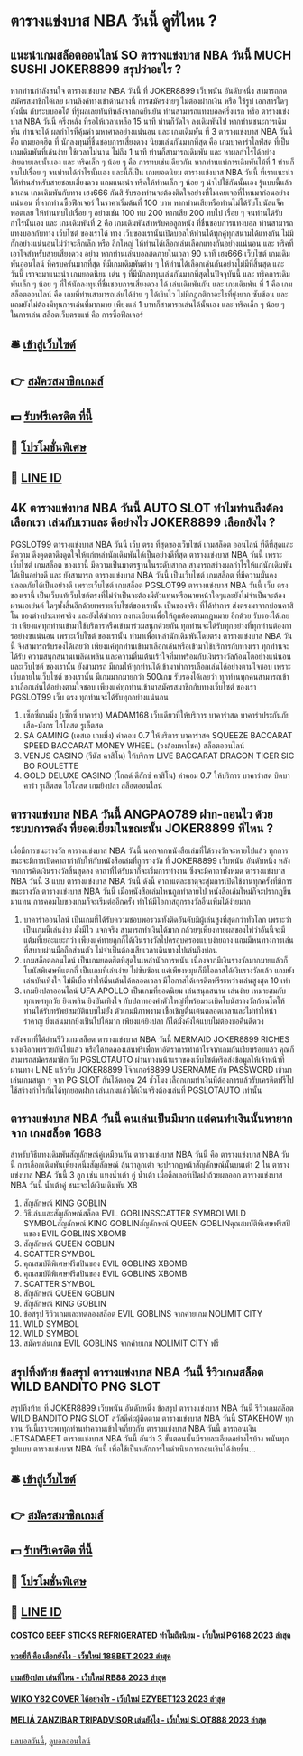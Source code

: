 # ตารางแข่งบาส NBA วันนี้ ดูที่ไหน ?
## แนะนำเกมสล็อตออนไลน์ SO ตารางแข่งบาส NBA วันนี้ MUCH SUSHI JOKER8899 สรุปว่าอะไร ?
หากท่านกำลังสนใจ ตารางแข่งบาส NBA วันนี้ ที่ JOKER8899 เว็บพนัน อันดับหนึ่ง สามารถกดสมัครสมาชิกได้เลย ผ่านลิงค์ทางเข้าด้านล่างนี้ การสมัครง่ายๆ ไม่ต้องฝากเงิน หรือ ใช้รูป เอกสารใดๆทั้งนั้น กับระบบออโต้ ที่รู้ผลเลยทันทีหลังจากกดยืนยัน
ท่านสามารถแทงบอลครึ่งแรก หรือ ตารางแข่งบาส NBA วันนี้ ครึ่งหลัง ที่รอให้เวลาเหลือ 15 นาที ท่านก็วัดใจ ลงเดิมพันไป หากท่านชนะการเดิมพัน ท่านจะได้ ผลกำไรที่คุ้มค่า มหาศาลอย่างแน่นอน และ เกมเดิมพัน ที่ 3 ตารางแข่งบาส NBA วันนี้ คือ เกมยอดฮิต ที่ นักลงทุนที่ชื่นชอบการเสี่ยงดวง นิยมเล่นกันมากที่สุด คือ เกมบาคาร่าไลฟ์สด ที่เป็น เกมเดิมพันที่เล่นง่าย ใช้เวลาไม่นาน ไม่ถึง 1 นาที ท่านก็สามารถเดิมพัน และ หาผลกำไรได้อย่างง่ายดายเลยนั้นเอง และ ทริคเล็ก ๆ น้อย ๆ คือ การทบเช่นเดียวกัน หากท่านแพ้การเดิมพันไม้ที่ 1 ท่านก็ทบไปเรื่อย ๆ จนท่านได้กำไรนั้นเอง และนี้ก็เป็น เกมยอดนิยม ตารางแข่งบาส NBA วันนี้ ที่เราแนะนำ ให้ท่านสำหรับสายชอบเสี่ยงดวง แถมแนะนำ ทริคให้ท่านเล็ก ๆ น้อย ๆ นำไปใช้กันนั้นเอง รู้แบบนี้แล้ว มาเล่น เกมเดิมพันกับทาง เฮง666 กันสิ รับรองท่านจะต้องติดใจอย่างที่ไม่เคยเจอที่ไหนมาก่อนอย่างแน่นอน
ที่หากท่านซื้อฟีลเจอร์ ในราคาเริ่มต้นที่ 100 บาท หากท่านเสียหรือท่านไม่ได้รับโบนัสแจ็คพอตเลย ให้ท่านทบไปเรื่อย ๆ อย่างเช่น 100 ทบ 200 หากเสีย 200 ทบไป เรื่อย ๆ จนท่านได้รับกำไรนั้นเอง และ เกมเดิมพันที่ 2 คือ เกมเดิมพันสำหรับคอลูกหนัง ที่ชื่นชอบการแทงบอล ท่านสามารถแทงบอลกับทาง เว็บไซต์ ของเราได้ ทาง เว็บของเรานั้นเปิดบอลให้ท่านได้ทุกคู่ทุกสนามได้แทงกัน ไม่มีกั๊กอย่างแน่นอนไม่ว่าจะลีกเล็ก หรือ ลีกใหญ่ ให้ท่านได้เลือกเล่นเลือกแทงกันอย่างแน่นอน และ ทริคที่เอาใจสำหรับสายเสี่ยงดวง อย่าง หากท่านเล่นบอลสดภายในเวลา 90 นาที
เฮง666 เว็บไซต์ เกมเดิมพันออนไลน์ ที่ครบครันมากที่สุด ที่มีเกมเดิมพันต่าง ๆ ให้ท่านได้เลือกเล่นกันอย่างไม่มีที่สิ้นสุด และ วันนี้ เราจะมาแนะนำ เกมยอดนิยม เด่น ๆ ที่มีนักลงทุนเล่นกันมากที่สุดในปัจจุบันนี้ และ ทริคการเดิมพันเล็ก ๆ น้อย ๆ ที่ให้นักลงทุนที่ชื่นชอบการเสี่ยงดวง ได้ เล่นเดิมพันกัน และ เกมเดิมพัน ที่ 1 คือ เกมสล็อตออนไลน์ คือ เกมที่ท่านสามารถเล่นได้ง่าย ๆ ได้เงินไว ไม่มีกฎกติกาอะไรที่ยุ่งยาก ซับซ้อน และ แถมยังไม่ต้องมีทุนการเล่นที่มากมาย เพียงแค่ 1 บาทก็สามารถเล่นได้นั้นเอง และ ทริคเล็ก ๆ น้อย ๆ ในการเล่น สล็อตเว็บตรงแท้ คือ การซื้อฟีลเจอร์

## 🛎 [เข้าสู่เว็บไซต์](https://bit.ly/3SdLNi2)
## 👉 [สมัครสมาชิกเกมส์](https://bit.ly/3SdLNi2)
## 💵 [รับฟรีเครดิต ที่นี้](https://bit.ly/3dyRKHj)
## 👑 [โปรโมชั่นพิเศษ](https://bit.ly/3dyRKHj)
## 📱 [LINE ID](https://bit.ly/3dyRKHj)

## 4K ตารางแข่งบาส NBA วันนี้ AUTO SLOT ทำไมท่านถึงต้องเลือกเรา เล่นกับเราและ ดีอย่างไร JOKER8899 เลือกยังไง ?
PGSLOT99 ตารางแข่งบาส NBA วันนี้ เว็บ ตรง ที่สุดของเว็บไซต์ เกมสล็อต ออนไลน์ ที่ดีที่สุดและมีความ ดึงดูดตาดึงดูดใจให้แก่เหล่านักเดิมพันได้เป็นอย่างดีที่สุด ตารางแข่งบาส NBA วันนี้ เพราะเว็บไซต์ เกมสล็อต ของเรานี้ มีความเป็นมาตรฐานในระดับสากล สามารถสร้างผลกำไรให้แก่นักเดิมพันได้เป็นอย่างดี และ ยังสามารถ ตารางแข่งบาส NBA วันนี้ เป็นเว็บไซต์ เกมสล็อต ที่มีความมั่นคง ปลอดภัยได้เป็นอย่างดี เพราะเว็บไซต์ เกมสล็อต PGSLOT99 ตารางแข่งบาส NBA วันนี้ เว็บ ตรง ของเรานี้ เป็นเว็บแท้เว็บไซต์ตรงที่ไม่จำเป็นจะต้องมีตัวแทนหรือนายหน้าใดๆและยังไม่จำเป็นจะต้อง ผ่านเอเย่นต์ ใดๆทั้งสิ้นอีกด้วยเพราะเว็บไซต์ของเรานั้น เป็นของจริง ที่ได้ทำการ ส่งตรงมาจากบ่อนคาสิโน ของต่างประเทศจริง และยังได้ทำการ ลงทะเบียนเพื่อให้ถูกต้องตามกฎหมาย อีกด้วย รับรองได้เลยว่า เพียงแค่ทุกท่านเข้ามาใช้บริการหรือเข้ามาร่วมสนุกด้วยกัน ทุกท่านจะได้รับทุกอย่างที่ทุกท่านต้องการอย่างฃแน่นอน เพราะเว็บไซต์ ของเรานั้น ทำมาเพื่อเหล่านักเดิมพันโดยตรง ตารางแข่งบาส NBA วันนี้ จึงสามารถรับรองได้เลยว่า เพียงแค่ทุกท่านเข้ามาเลือกเล่นหรือเข้ามาใช้บริการกับทางเรา ทุกท่านจะได้รับ ความสนุกสนานเพลิดเพลิน และความตื่นเต้นเร้าใจที่มาพร้อมกับเงินรางวัลก้อนโตอย่างแน่นอน และเว็บไซต์ ของเรานั้น ยังสามารถ มีเกมให้ทุกท่านได้เข้ามาทำการเลือกเล่นได้อย่างตามใจชอบ เพราะเว็บภายในเว็บไซต์ ของเรานั้น มีเกมมากมายกว่า 500เกม รับรองได้เลยว่า ทุกท่านทุกคนสามารถเข้ามาเลือกเล่นได้อย่างตามใจชอบ เพียงแค่ทุกท่านเข้ามาสมัครสมาชิกกับทางเว็บไซต์ ของเรา PGSLOT99 เว็บ ตรง ทุกท่านจะได้รับทุกอย่างแน่นอน
1. เซ็กซี่เกมมิ่ง (เซ็กซี่ บาคาร่า) MADAM168 เว็บเดียวที่ให้บริการ บาคาร่าสด บาคาร่าประกันภัย เสือ-มังกร ไฮโลสด รูเล็ตสด
2. SA GAMING (เอสเอ เกมมิ่ง) ค่าคอม 0.7 ให้บริการ บาคาร่าสด SQUEEZE BACCARAT SPEED BACCARAT MONEY WHEEL (วงล้อมหาโชค) สล็อตออนไลน์
3. VENUS CASINO (วีนัส คาสิโน) ให้บริการ LIVE BACCARAT DRAGON TIGER SIC BO ROULETTE
4. GOLD DELUXE CASINO (โกลด์ ดีลักซ์ คาสิโน) ค่าคอม 0.7 ให้บริการ บาคาร่าสด บิดบาคาร่า รูเล็ตสด ไฮโลสด เกมยิงปลา สล็อตออนไลน์

## ตารางแข่งบาส NBA วันนี้ ANGPAO789 ฝาก-ถอนไว ด้วยระบบการคลัง ที่ยอดเยี่ยมในขณะนั้น JOKER8899 ที่ไหน ?
เมื่อมีการชนะรางวัล ตารางแข่งบาส NBA วันนี้ นอกจากหนังสือเล่มที่ได้รางวัลจะหายไปแล้ว ทุกการชนะจะมีการเปิดคาถากำกับให้กับหนังสือเล่มที่ถูกรางวัล ที่ JOKER8899 เว็บพนัน อันดับหนึ่ง หลังจากการคิดเงินรางวัลสิ้นสุดลง คาถาที่ได้รับมาก็จะเริ่มการทำงาน ซึ่งจะมีคาถาทั้งหมด ตารางแข่งบาส NBA วันนี้ 3 แบบ ตารางแข่งบาส NBA วันนี้ ดังนี้
คาถาแต่ละธาตุจะสุ่มการเปิดใช้งานทุกครั้งที่มีการชนะรางวัล ตารางแข่งบาส NBA วันนี้ เมื่อหนังสือเล่มไหนถูกทำลายไป หนังสือเล่มใหม่ก็จะปรากฏขึ้นมาแทน การคอมโบของเกมก็จะเริ่มต่ออีกครั้ง ทำให้มีโอกาสถูกรางวัลอื่นเพิ่มได้ง่ายมาก
1. บาคาร่าออนไลน์ เป็นเกมที่ได้รับความชอบพอรวมทั้งติดอันดับมีผู้เล่นสูงที่สุดกว่าทั่วโลก เพราะว่าเป็นเกมนี้เล่นง่าย มั่งมีไว แจกจริง สามารถทำเงินได้มาก กล้วยๆเพียงทายผลของไพ่ว่าอันนี้จะมีแต้มที่เยอะแยะกว่า เพียงแค่ทายถูกก็ได้เงินรางวัลไปครอบครองแบบง่ายถาง แถมมีหนทางการเล่นที่สบายผ่านมือถือส่วนตัว ไม่จำเป็นต้องเสียเวลาเดินทางไปเล่นถึงบ่อน
2. เกมสล็อตออนไลน์ เป็นเกมยอดฮิตที่สุดในเหล่านักการพนัน เนื่องจากมีเงินรางวัลมากมายแล้วก็โบนัสพิเศษที่แตกถี่ เป็นเกมที่เล่นง่าย ไม่ซับซ้อน แค่เพียงหมุนก็มีโอกาสได้เงินรางวัลแล้ว แถมยังเล่นบันเทิงใจ ไม่มีเบื่อ ทำให้ตื่นเต้นได้ตลอดเวลา มีโอกาสได้เครดิตฟรีระหว่างเล่นสูงสุด 10 เท่า
3. เกมยิงปลาออนไลน์ UFA APOLLO เป็นเกมที่ยอดนิยม เล่นสนุกสนาน เล่นง่าย เหมาะสมกับทุกเพศทุกวัย ยิงเพลิน ยิงบันเทิงใจ กับปลาทองคำตัวใหญ่ที่พร้อมระเบิดโบนัสรางวัลก้อนโตให้ท่านได้รับทรัพย์สมบัติแบบไม่ยั้ง ตัวเกมมีภาพงาม เชื้อเชิญตื่นเต้นตลอดเวลาและไม่ทำให้น่ารำคาญ ยิ่งเล่นมากยิ่งเป็นไปได้มาก เพียงแค่ยิงปลา ก็ได้มั่งคั่งได้แบบไม่ต้องขอคืนดีดวง

หลังจากที่ได้อ่านรีวิวเกมสล็อต ตารางแข่งบาส NBA วันนี้ MERMAID JOKER8899 RICHES นางเงือกพารวยกันไปแล้ว หรือได้ทดลองเล่นฟรีเพื่อหาอัตราการทำกำไรจากเกมกันเรียบร้อยแล้ว คุณก็สามารถสมัครสมาชิกเว็บ PGSLOTAUTO ผ่านทางหน้าแรกของเว็บไซต์หรือส่งข้อมูลให้เจ้าหน้าที่ผ่านทาง LINE แล้วรับ JOKER8899 โจ๊กเกอร์8899 USERNAME กับ PASSWORD เข้ามาเล่นเกมสนุก ๆ จาก PG SLOT กันได้ตลอด 24 ชั่วโมง เลือกเกมทำเงินที่ต้องการแล้วรับเครดิตฟรีไปใช้สร้างกำไรกันได้ทุกยอดฝาก เล่นเกมแล้วได้เงินจริงต้องเล่นที่ PGSLOTAUTO เท่านั้น

## ตารางแข่งบาส NBA วันนี้ คนเล่นเป็นมีมาก แต่คนทำเงินนั้นหายากจาก เกมสล็อต 1688
สำหรับวิธีแทงเดิมพันสัญลักษณ์คู่เหมือนกัน ตารางแข่งบาส NBA วันนี้ คือ ตารางแข่งบาส NBA วันนี้ การเลือกเดิมพันเพียงหนึ่งสัญลักษณ์ ลุ้นว่าลูกเต๋า จะปรากฏหน้าสัญลักษณ์นั้นบนเต๋า 2 ใน ตารางแข่งบาส NBA วันนี้ 3 ลูก เช่น แทงน้ำเต้า คู่ น้ำเต้า เมื่อดีลเลอร์เปิดฝาถ้วยผลออก ตารางแข่งบาส NBA วันนี้ น้ำเต้าคู่ ชนะจะได้เงินเดิมพัน X8
1. สัญลักษณ์ KING GOBLIN
2. วิธีเล่นและสัญลักษณ์สล็อต EVIL GOBLINSSCATTER SYMBOLWILD SYMBOLสัญลักษณ์ KING GOBLINสัญลักษณ์ QUEEN GOBLINคุณสมบัติพิเศษฟรีสปินของ EVIL GOBLINS XBOMB
3. สัญลักษณ์ QUEEN GOBLIN
4. SCATTER SYMBOL
5. คุณสมบัติพิเศษฟรีสปินของ EVIL GOBLINS XBOMB
6. คุณสมบัติพิเศษฟรีสปินของ EVIL GOBLINS XBOMB
7. SCATTER SYMBOL
8. สัญลักษณ์ QUEEN GOBLIN
9. สัญลักษณ์ KING GOBLIN
10. ข้อสรุป รีวิวเกมและทดลองสล็อต EVIL GOBLINS จากค่ายเกม NOLIMIT CITY
11. WILD SYMBOL
12. WILD SYMBOL
13. สมัครเล่นเกม EVIL GOBLINS จากค่ายเกม NOLIMIT CITY ฟรี

## สรุปทิ้งท้าย ข้อสรุป ตารางแข่งบาส NBA วันนี้ รีวิวเกมสล็อต WILD BANDITO PNG SLOT
สรุปทิ้งท้าย ที่ JOKER8899 เว็บพนัน อันดับหนึ่ง ข้อสรุป ตารางแข่งบาส NBA วันนี้ รีวิวเกมสล็อต WILD BANDITO PNG SLOT สวัสดีค่ะผู้ติดตาม ตารางแข่งบาส NBA วันนี้ STAKEHOW ทุกท่าน วันนี้เราจะพาทุกท่านทำความเข้าใจเกี่ยวกับ ตารางแข่งบาส NBA วันนี้ การถอนเงิน JETSADABET ตารางแข่งบาส NBA วันนี้ กันว่า 3 ขั้นตอนนั้นมีรายละเอียดอย่างไรบ้าง พนันทุกรูปแบบ ตารางแข่งบาส NBA วันนี้ เพื่อใช้เป็นหลักการในดำเนินการถอนเงินได้ง่ายขึ้น...

## 🛎 [เข้าสู่เว็บไซต์](https://bit.ly/3SdLNi2)
## 👉 [สมัครสมาชิกเกมส์](https://bit.ly/3SdLNi2)
## 💵 [รับฟรีเครดิต ที่นี้](https://bit.ly/3dyRKHj)
## 👑 [โปรโมชั่นพิเศษ](https://bit.ly/3dyRKHj)
## 📱 [LINE ID](https://bit.ly/3dyRKHj)

#### [COSTCO BEEF STICKS REFRIGERATED ทำไมถึงนิยม - เว็บใหม่ PG168 2023 ล่าสุด](https://atom.io/themes/costco%20beef%20sticks%20refrigerated%20ทำไมถึงนิยม%20-%20เว็บใหม่%20pg168%202023%20ล่าสุด)
#### [หวยยี่กี คือ เลือกยังไง - เว็บใหม่ 188BET 2023 ล่าสุด](https://atom.io/themes/หวยยี่กี%20คือ%20เลือกยังไง%20-%20เว็บใหม่%20188bet%202023%20ล่าสุด)
#### [เกมส์ยิงปลา เล่นที่ไหน - เว็บใหม่ RB88 2023 ล่าสุด](https://atom.io/themes/เกมส์ยิงปลา%20เล่นที่ไหน%20-%20เว็บใหม่%20rb88%202023%20ล่าสุด)
#### [WIKO Y82 COVER ได้อย่างไร - เว็บใหม่ EZYBET123 2023 ล่าสุด](https://atom.io/themes/wiko%20y82%20cover%20ได้อย่างไร%20-%20เว็บใหม่%20ezybet123%202023%20ล่าสุด)
#### [MELIÁ ZANZIBAR TRIPADVISOR เล่นยังไง - เว็บใหม่ SLOT888 2023 ล่าสุด](https://atom.io/themes/meliá%20zanzibar%20tripadvisor%20เล่นยังไง%20-%20เว็บใหม่%20slot888%202023%20ล่าสุด)

[ผลบอลวันนี้](https://siamsport.tv "ผลบอลวันนี้"), [ดูบอลออนไลน์](https://siamsport.tv/ดูบอลสด "ดูบอลออนไลน์")